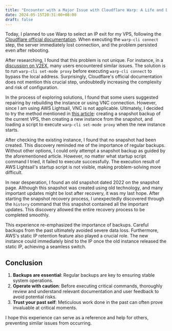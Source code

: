 ```yaml
---
title: "Encounter with a Major Issue with Cloudflare Warp: A Life and Death Rescue for VPS"
date: 2024-05-15T20:31:00+08:00
draft: false
---
```


Today, I planned to use Warp to select an IP exit for my VPS, following the [Cloudflare official documentation](https://developers.cloudflare.com/warp-client/get-started/linux/). When executing the `warp-cli connect` step, the server immediately lost connection, and the problem persisted even after rebooting.

After researching, I found that this problem is not unique. For instance, in a [discussion on V2EX](https://www.v2ex.com/t/933725), many users encountered similar issues. The solution is to run `warp-cli set-mode proxy` before executing `warp-cli connect` to bypass the local address. Surprisingly, Cloudflare's official documentation does not mention this crucial step, undoubtedly increasing the complexity and risk of configuration.

In the process of exploring solutions, I found that some users suggested repairing by rebuilding the instance or using VNC connection. However, since I am using AWS Lightsail, VNC is not applicable. Ultimately, I decided to try the method mentioned in [this article](https://www.4os.org/2022/02/14/aws-lightsail-ssh-%E6%8C%82%E6%8E%89%E5%A6%82%E4%BD%95%E7%99%BB%E5%BD%95/): creating a snapshot backup of the current VPS, then creating a new instance from the snapshot, and loading a script to execute `warp-cli set-mode proxy` when the new instance starts.

After checking the existing instance, I found that no snapshot had been created. This discovery reminded me of the importance of regular backups. Without other options, I could only attempt a snapshot backup as guided by the aforementioned article. However, no matter what startup script command I tried, it failed to execute successfully. The execution result of AWS Lightsail's startup script is not visible, making problem-solving more difficult.

In near desperation, I found an old snapshot dated 2022 on the snapshot page. Although this snapshot was created using old technology, and many important updates might be lost after recovery, it was my last hope. After starting the snapshot recovery process, I unexpectedly discovered through the `history` command that this snapshot contained all the important updates. This discovery allowed the entire recovery process to be completed smoothly.

This experience re-emphasized the importance of backups. Careful backups from the past ultimately avoided severe data loss. Furthermore, AWS's static IP retention feature also played a crucial role. The new instance could immediately bind to the IP once the old instance released the static IP, achieving a seamless switch.

## Conclusion

1. **Backups are essential**: Regular backups are key to ensuring stable system operations.
2. **Operate with caution**: Before executing critical commands, thoroughly review and understand relevant documentation and user feedback to avoid potential risks.
3. **Trust your past self**: Meticulous work done in the past can often prove invaluable at critical moments.

I hope this experience can serve as a reference and help for others, preventing similar issues from occurring.
